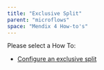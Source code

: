 ```yaml
---
title: "Exclusive Split"
parent: "microflows"
space: "Mendix 4 How-to's"
---
```

Please select a How To:

*   [Configure an exclusive split](configure-an-exclusive-split)
